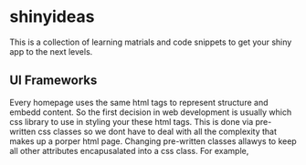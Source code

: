# shinyideas

This is a collection of learning matrials and code snippets to get your shiny app to the next levels.

## UI Frameworks

Every homepage uses the same html tags to represent structure and embedd content. So the first decision in web development is usually which css library to use in styling your these html tags. This is done via pre-written css classes so we dont have to deal with all the complexity that makes up a porper html page. Changing pre-written classes allawys to keep all other attributes encapusalated into a css class. For example,
















